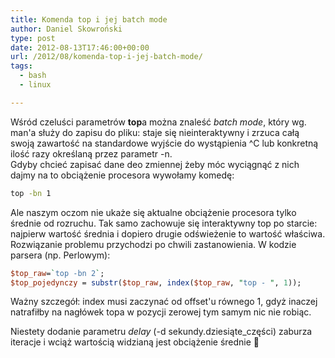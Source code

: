 ```yaml
---
title: Komenda top i jej batch mode
author: Daniel Skowroński
type: post
date: 2012-08-13T17:46:00+00:00
url: /2012/08/komenda-top-i-jej-batch-mode/
tags:
  - bash
  - linux

---
```

Wśród czeluści parametrów **top**a można znaleść _batch mode_, który wg. man'a służy do zapisu do pliku: staje się nieinteraktywny i zrzuca całą swoją zawartość na standardowe wyjście do wystąpienia ^C lub konkretną ilość razy określaną przez parametr -n.  
Gdyby chcieć zapisać dane deo zmiennej żeby móc wyciągnąć z nich dajmy na to obciążenie procesora wywołamy komedę:

```bash
top -bn 1
```

Ale naszym oczom nie ukaże się aktualne obciążenie procesora tylko średnie od rozruchu. Tak samo zachowuje się interaktywny top po starcie: najpierw wartość średnia i dopiero drugie odświeżenie to wartość właściwa.  
Rozwiązanie problemu przychodzi po chwili zastanowienia. W kodzie parsera (np. Perlowym):

```perl
$top_raw=`top -bn 2`;
$top_pojedynczy = substr($top_raw, index($top_raw, "top - ", 1));
```

Ważny szczegół: index musi zaczynać od offset'u równego 1, gdyż inaczej natrafiłby na nagłówek topa w pozycji zerowej tym samym nic nie robiąc.

Niestety dodanie parametru _delay_ (-d sekundy.dziesiąte_części) zaburza iteracje i wciąż wartością widzianą jest obciążenie średnie 🙁